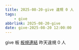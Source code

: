 ```yaml
---
title: 2025-08-20-give 違規 0 人
tags:
    - give
abbrlink: 2025-08-20-give
date: give-2025-08-20 12:00:00
---
```

give 板 [板規連結](https://www.ptt.cc/bbs/give/M.1612495900.A.C32.html)
昨天違規 0 人
